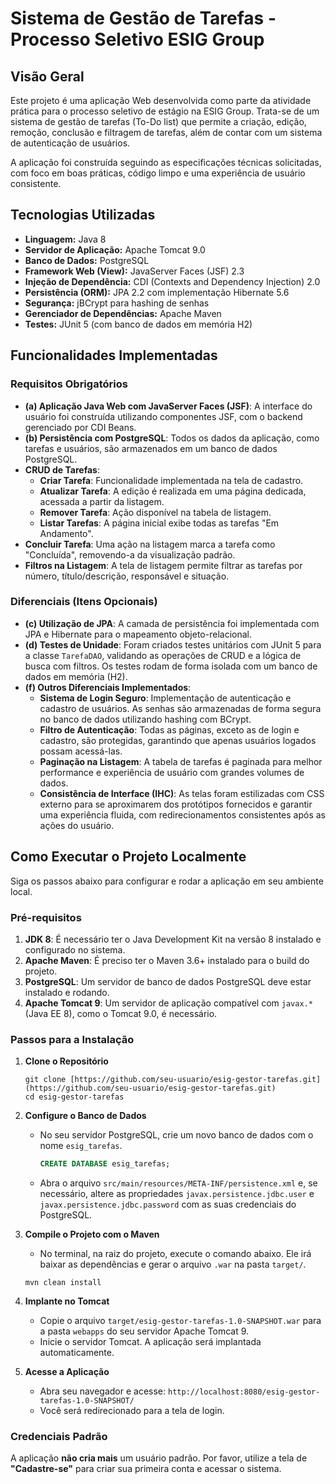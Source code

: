 # Sistema de Gestão de Tarefas - Processo Seletivo ESIG Group

## Visão Geral

Este projeto é uma aplicação Web desenvolvida como parte da atividade prática para o processo seletivo de estágio na ESIG Group. Trata-se de um sistema de gestão de tarefas (To-Do list) que permite a criação, edição, remoção, conclusão e filtragem de tarefas, além de contar com um sistema de autenticação de usuários.

A aplicação foi construída seguindo as especificações técnicas solicitadas, com foco em boas práticas, código limpo e uma experiência de usuário consistente.

## Tecnologias Utilizadas

* **Linguagem:** Java 8
* **Servidor de Aplicação:** Apache Tomcat 9.0
* **Banco de Dados:** PostgreSQL
* **Framework Web (View):** JavaServer Faces (JSF) 2.3
* **Injeção de Dependência:** CDI (Contexts and Dependency Injection) 2.0
* **Persistência (ORM):** JPA 2.2 com implementação Hibernate 5.6
* **Segurança:** jBCrypt para hashing de senhas
* **Gerenciador de Dependências:** Apache Maven
* **Testes:** JUnit 5 (com banco de dados em memória H2)

## Funcionalidades Implementadas

### Requisitos Obrigatórios
- **(a) Aplicação Java Web com JavaServer Faces (JSF)**: A interface do usuário foi construída utilizando componentes JSF, com o backend gerenciado por CDI Beans.
- **(b) Persistência com PostgreSQL**: Todos os dados da aplicação, como tarefas e usuários, são armazenados em um banco de dados PostgreSQL.
- **CRUD de Tarefas**:
    - **Criar Tarefa**: Funcionalidade implementada na tela de cadastro.
    - **Atualizar Tarefa**: A edição é realizada em uma página dedicada, acessada a partir da listagem.
    - **Remover Tarefa**: Ação disponível na tabela de listagem.
    - **Listar Tarefas**: A página inicial exibe todas as tarefas "Em Andamento".
- **Concluir Tarefa**: Uma ação na listagem marca a tarefa como "Concluída", removendo-a da visualização padrão.
- **Filtros na Listagem**: A tela de listagem permite filtrar as tarefas por número, título/descrição, responsável e situação.

### Diferenciais (Itens Opcionais)
- **(c) Utilização de JPA**: A camada de persistência foi implementada com JPA e Hibernate para o mapeamento objeto-relacional.
- **(d) Testes de Unidade**: Foram criados testes unitários com JUnit 5 para a classe `TarefaDAO`, validando as operações de CRUD e a lógica de busca com filtros. Os testes rodam de forma isolada com um banco de dados em memória (H2).
- **(f) Outros Diferenciais Implementados**:
    - **Sistema de Login Seguro**: Implementação de autenticação e cadastro de usuários. As senhas são armazenadas de forma segura no banco de dados utilizando hashing com BCrypt.
    - **Filtro de Autenticação**: Todas as páginas, exceto as de login e cadastro, são protegidas, garantindo que apenas usuários logados possam acessá-las.
    - **Paginação na Listagem**: A tabela de tarefas é paginada para melhor performance e experiência de usuário com grandes volumes de dados.
    - **Consistência de Interface (IHC)**: As telas foram estilizadas com CSS externo para se aproximarem dos protótipos fornecidos e garantir uma experiência fluida, com redirecionamentos consistentes após as ações do usuário.

## Como Executar o Projeto Localmente

Siga os passos abaixo para configurar e rodar a aplicação em seu ambiente local.

### Pré-requisitos
1.  **JDK 8**: É necessário ter o Java Development Kit na versão 8 instalado e configurado no sistema.
2.  **Apache Maven**: É preciso ter o Maven 3.6+ instalado para o build do projeto.
3.  **PostgreSQL**: Um servidor de banco de dados PostgreSQL deve estar instalado e rodando.
4.  **Apache Tomcat 9**: Um servidor de aplicação compatível com `javax.*` (Java EE 8), como o Tomcat 9.0, é necessário.

### Passos para a Instalação

1.  **Clone o Repositório**
    ```shell
    git clone [https://github.com/seu-usuario/esig-gestor-tarefas.git](https://github.com/seu-usuario/esig-gestor-tarefas.git)
    cd esig-gestor-tarefas
    ```

2.  **Configure o Banco de Dados**
    * No seu servidor PostgreSQL, crie um novo banco de dados com o nome `esig_tarefas`.
        ```sql
        CREATE DATABASE esig_tarefas;
        ```
    * Abra o arquivo `src/main/resources/META-INF/persistence.xml` e, se necessário, altere as propriedades `javax.persistence.jdbc.user` e `javax.persistence.jdbc.password` com as suas credenciais do PostgreSQL.

3.  **Compile o Projeto com o Maven**
    * No terminal, na raiz do projeto, execute o comando abaixo. Ele irá baixar as dependências e gerar o arquivo `.war` na pasta `target/`.
    ```shell
    mvn clean install
    ```

4.  **Implante no Tomcat**
    * Copie o arquivo `target/esig-gestor-tarefas-1.0-SNAPSHOT.war` para a pasta `webapps` do seu servidor Apache Tomcat 9.
    * Inicie o servidor Tomcat. A aplicação será implantada automaticamente.

5.  **Acesse a Aplicação**
    * Abra seu navegador e acesse: `http://localhost:8080/esig-gestor-tarefas-1.0-SNAPSHOT/`
    * Você será redirecionado para a tela de login.

### Credenciais Padrão

A aplicação **não cria mais** um usuário padrão. Por favor, utilize a tela de **"Cadastre-se"** para criar sua primeira conta e acessar o sistema.
